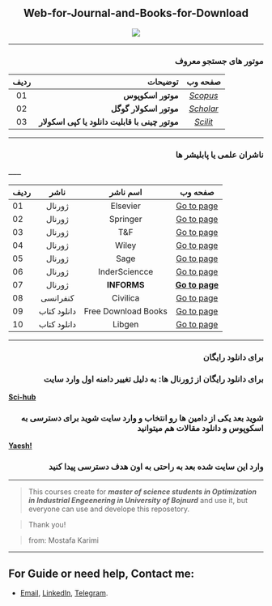 
<h2 align="center">Web-for-Journal-and-Books-for-Download</h2>
<p align="center"><a href="https://github.com/MKarimi21/University-of-Bojnurd"><img src="https://img.shields.io/badge/Download-Free-yellow"></a></p>

-----------------
<h3 dir="rtl">موتور های جستجو معروف</h3>

| ردیف | توضیحات | صفحه وب |
|:---: | ---: |:---:|
|01 | **موتور اسکوپوس** | *[Scopus](https://www2.scopus.com/home.uri)*|
|02 | **موتور اسکولار گوگل** | *[Scholar](https://scholar.google.com/)*|
|03 | **موتور چینی با قابلیت دانلود یا کپی اسکولار** | *[Scilit](https://www.scilit.net/)*|


-------------------------------
<h3 dir="rtl">
ناشران علمی یا پابلیشر ها 
</h3>
ــــــ
 
| ردیف | ناشر | اسم ناشر | صفحه وب |
| :--- | :---: | :---: | :---: |
|01|ژورنال| Elsevier | [Go to page](https://www.sciencedirect.com/)|
|02|ژورنال| Springer | [Go to page](https://www.springer.com/gp)|
|03|ژورنال| T&F | [Go to page](https://www.tandfonline.com/)|
|04|ژورنال| Wiley | [Go to page](https://www.wiley.com/en-ir)| 
|05|ژورنال| Sage | [Go to page](https://journals.sagepub.com/)|
|06|ژورنال| InderSciencce | [Go to page](https://www.inderscience.com/)|
|07|ژورنال| **INFORMS** | **[Go to page](https://www.informs.org/Publications/INFORMS-Journals)**|
|08|کنفرانسی| Civilica | [Go to page](https://www.civilica.com/)|
|09|دانلود کتاب| Free Download Books | [Go to page](https://b-ok.org/)|
|10|دانلود کتاب| Libgen | [Go to page](http://libgen.is/)|

 --------------------------------

<h3 dir="rtl">برای دانلود رایگان </h3>
<h3 dir="rtl">
 برای دانلود رایگان از ژورنال ها:
 به دلیل تغییر دامنه اول وارد سایت 
</h3>

 **[Sci-hub](http://sci-hub.tech/)**

<h3 dir="rtl">
 شوید بعد یکی از دامین ها رو انتخاب و وارد سایت شوید
 برای دسترسی به اسکوپوس و دانلود مقالات هم میتوانید 
</h3>

 **[Yaesh!](http://yabesh.ir/)**

<h3 dir="rtl">
 وارد این سایت شده بعد به راحتی به اون هدف دسترسی پیدا کنید
</h3>
 
 ------------------------------
 
> This courses create for _**master of science students in Optimization in Industrial Engeenering in University of Bojnurd**_ and use it, but everyone can use and develope this reposetory.

> Thank you!

> from: Mostafa Karimi

 
---
## For Guide or need help, Contact me:
- [Email](mailto:mkarimi21@hotmail.com), [LinkedIn](https://www.linkedin.com/in/mkarimi21/), [Telegram](https://telegram.me/mkarimi21). 
